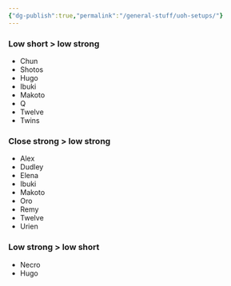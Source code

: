 ```yaml
---
{"dg-publish":true,"permalink":"/general-stuff/uoh-setups/"}
---
```


### Low short > low strong
- Chun
- Shotos
- Hugo
- Ibuki
- Makoto
- Q
- Twelve
- Twins
### Close strong > low strong
- Alex
- Dudley
- Elena
- Ibuki
- Makoto
- Oro
- Remy
- Twelve
- Urien
### Low strong > low short
- Necro
- Hugo
